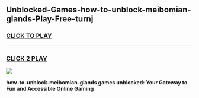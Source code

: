 
## Unblocked-Games-how-to-unblock-meibomian-glands-Play-Free-turnj
<h3>
<a href="https://premium76.site?title=how-to-unblock-meibomian-glands&ref=23A">CLICK TO PLAY</a></h3>
<hr>

<h3>
<a href="https://premium76.site?title=how-to-unblock-meibomian-glands&ref=23A">CLICK 2 PLAY</a>
  
</h3>

<a href="https://premium76.site?title=how-to-unblock-meibomian-glands&ref=23A"><img src="https://clearcache.store/games.png"></a>


**how-to-unblock-meibomian-glands games unblocked: Your Gateway to Fun and Accessible Online Gaming**
